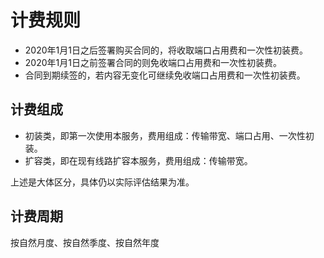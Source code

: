 # 计费规则

- 2020年1月1日之后签署购买合同的，将收取端口占用费和一次性初装费。
- 2020年1月1日之前签署合同的则免收端口占用费和一次性初装费。
- 合同到期续签的，若内容无变化可继续免收端口占用费和一次性初装费。

## 计费组成

- 初装类，即第一次使用本服务，费用组成：传输带宽、端口占用、一次性初装。
- 扩容类，即在现有线路扩容本服务，费用组成：传输带宽。

上述是大体区分，具体仍以实际评估结果为准。

## 计费周期

按自然月度、按自然季度、按自然年度

